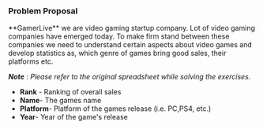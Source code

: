 ### Problem Proposal

<p> **GamerLive** we are video gaming startup company. Lot of video gaming
companies have emerged today. To make firm stand between these companies we need to understand certain aspects about video games and develop statistics as, which genre of games bring good sales, their platforms etc.</p>

__*Note*__ : *Please refer to the original spreadsheet while solving the exercises.*
*  __Rank__ - Ranking of overall sales
* __Name__- The games name
* __Platform__- Platform of the games release (i.e. PC,PS4, etc.)
* __Year__- Year of the game's release


